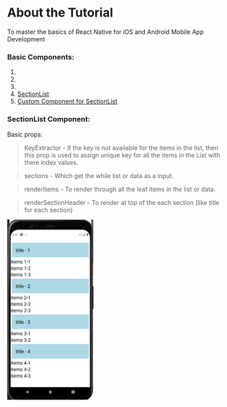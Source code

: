 # About the Tutorial
To master the basics of React Native for iOS and Android Mobile App Development

### Basic Components:
1.
2.
3.
4. [SectionList](https://github.com/Barath2803/ReactNativeBasicTutorial/edit/main/README.md#sectionlist-component)
5. [Custom Component for SectionList]()

### SectionList Component:

Basic props:
> KeyExtractor - If the key is not available for the items in the list, then this prop is used to assign unique key for all the items in the List with there index values.

> sections - Which get the while list or data as a input.

> renderItems - To render through all the leaf items in the list or data.

> renderSectionHeader - To render at top of the each section (like title for each section)

<img src="SectionList.png" width="200" />

